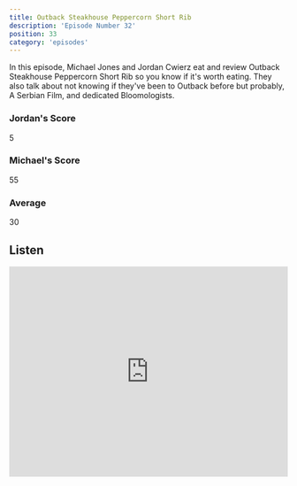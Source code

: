 ```yaml
---
title: Outback Steakhouse Peppercorn Short Rib
description: 'Episode Number 32'
position: 33
category: 'episodes'
---
```


In this episode, Michael Jones and Jordan Cwierz eat and review Outback Steakhouse Peppercorn Short Rib so you know if it's worth eating. They also talk about not knowing if they've been to Outback before but probably, A Serbian Film, and dedicated Bloomologists.

### Jordan's Score

5

### Michael's Score

55

### Average

30

## Listen

<iframe src="https://open.spotify.com/embed-podcast/episode/0BJtBB0Hfj5zqNpRBHtxsz" loading="lazy" style="border: 0; width: 100%; height: 380px;" allow="encrypted-media"></iframe>
